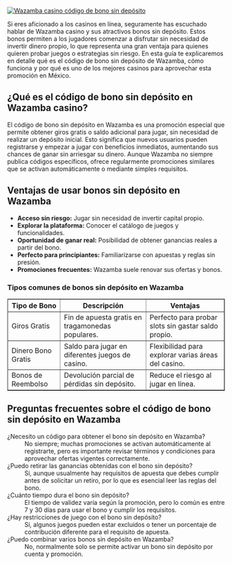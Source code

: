 [![Wazamba casino código de bono sin depósito](https://123-caf.pages.dev/gitsignup.png)](https://vrmoo.ru/Bt82HjjY)

<p>Si eres aficionado a los casinos en línea, seguramente has escuchado hablar de Wazamba casino y sus atractivos bonos sin depósito. Estos bonos permiten a los jugadores comenzar a disfrutar sin necesidad de invertir dinero propio, lo que representa una gran ventaja para quienes quieren probar juegos o estrategias sin riesgo. En esta guía te explicaremos en detalle qué es el código de bono sin depósito de Wazamba, cómo funciona y por qué es uno de los mejores casinos para aprovechar esta promoción en México.</p>  <h2>¿Qué es el código de bono sin depósito en Wazamba casino?</h2> <p>El código de bono sin depósito en Wazamba es una promoción especial que permite obtener giros gratis o saldo adicional para jugar, sin necesidad de realizar un depósito inicial. Esto significa que nuevos usuarios pueden registrarse y empezar a jugar con beneficios inmediatos, aumentando sus chances de ganar sin arriesgar su dinero. Aunque Wazamba no siempre publica códigos específicos, ofrece regularmente promociones similares que se activan automáticamente o mediante simples requisitos.</p>  <h2>Ventajas de usar bonos sin depósito en Wazamba</h2> <ul>   <li><strong>Acceso sin riesgo:</strong> Jugar sin necesidad de invertir capital propio.</li>   <li><strong>Explorar la plataforma:</strong> Conocer el catálogo de juegos y funcionalidades.</li>   <li><strong>Oportunidad de ganar real:</strong> Posibilidad de obtener ganancias reales a partir del bono.</li>   <li><strong>Perfecto para principiantes:</strong> Familiarizarse con apuestas y reglas sin presión.</li>   <li><strong>Promociones frecuentes:</strong> Wazamba suele renovar sus ofertas y bonos.</li> </ul>  <h3>Tipos comunes de bonos sin depósito en Wazamba</h3> <table border="1" cellpadding="8" cellspacing="0" style="border-collapse: collapse; width: 100%;">   <thead>     <tr>       <th>Tipo de Bono</th>       <th>Descripción</th>       <th>Ventajas</th>     </tr>   </thead>   <tbody>     <tr>       <td>Giros Gratis</td>       <td>Fin de apuesta gratis en tragamonedas populares.</td>       <td>Perfecto para probar slots sin gastar saldo propio.</td>     </tr>     <tr>       <td>Dinero Bono Gratis</td>       <td>Saldo para jugar en diferentes juegos de casino.</td>       <td>Flexibilidad para explorar varias áreas del casino.</td>     </tr>     <tr>       <td>Bonos de Reembolso</td>       <td>Devolución parcial de pérdidas sin depósito.</td>       <td>Reduce el riesgo al jugar en línea.</td>     </tr>   </tbody> </table>  <h2>Preguntas frecuentes sobre el código de bono sin depósito en Wazamba</h2> <dl>   <dt>¿Necesito un código para obtener el bono sin depósito en Wazamba?</dt>   <dd>No siempre; muchas promociones se activan automáticamente al registrarte, pero es importante revisar términos y condiciones para aprovechar ofertas vigentes correctamente.</dd>      <dt>¿Puedo retirar las ganancias obtenidas con el bono sin depósito?</dt>   <dd>Sí, aunque usualmente hay requisitos de apuesta que debes cumplir antes de solicitar un retiro, por lo que es esencial leer las reglas del bono.</dd>      <dt>¿Cuánto tiempo dura el bono sin depósito?</dt>   <dd>El tiempo de validez varía según la promoción, pero lo común es entre 7 y 30 días para usar el bono y cumplir los requisitos.</dd>      <dt>¿Hay restricciones de juego con el bono sin depósito?</dt>   <dd>Sí, algunos juegos pueden estar excluidos o tener un porcentaje de contribución diferente para el requisito de apuesta.</dd>      <dt>¿Puedo combinar varios bonos sin depósito en Wazamba?</dt>   <dd>No, normalmente solo se permite activar un bono sin depósito por cuenta y promoción.</dd> </dl>